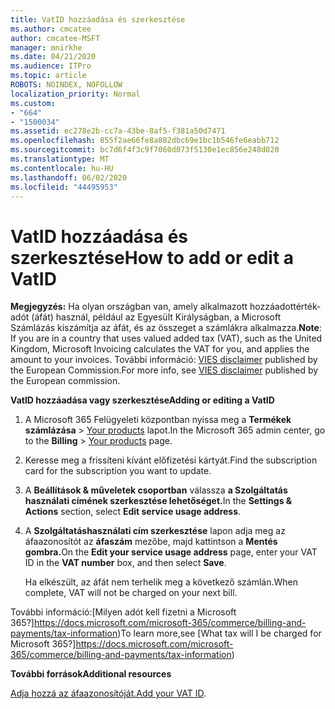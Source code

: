 ```yaml
---
title: VatID hozzáadása és szerkesztése
ms.author: cmcatee
author: cmcatee-MSFT
manager: mnirkhe
ms.date: 04/21/2020
ms.audience: ITPro
ms.topic: article
ROBOTS: NOINDEX, NOFOLLOW
localization_priority: Normal
ms.custom:
- "664"
- "1500034"
ms.assetid: ec278e2b-cc7a-43be-8af5-f381a50d7471
ms.openlocfilehash: 855f2ae66fe8a882dbc69e1bc1b546fe6eabb712
ms.sourcegitcommit: bc7d6f4f3c9f7060d073f5130e1ec856e248d020
ms.translationtype: MT
ms.contentlocale: hu-HU
ms.lasthandoff: 06/02/2020
ms.locfileid: "44495953"
---
```

# <a name="how-to-add-or-edit-a-vatid"></a><span data-ttu-id="af60a-102">VatID hozzáadása és szerkesztése</span><span class="sxs-lookup"><span data-stu-id="af60a-102">How to add or edit a VatID</span></span>

<span data-ttu-id="af60a-103">**Megjegyzés:** Ha olyan országban van, amely alkalmazott hozzáadottérték-adót (áfát) használ, például az Egyesült Királyságban, a Microsoft Számlázás kiszámítja az áfát, és az összeget a számlákra alkalmazza.</span><span class="sxs-lookup"><span data-stu-id="af60a-103">**Note**: If you are in a country that uses valued added tax (VAT), such as the United Kingdom, Microsoft Invoicing calculates the VAT for you, and applies the amount to your invoices.</span></span> <span data-ttu-id="af60a-104">További információ: [VIES disclaimer](https://go.microsoft.com/fwlink/p/?LinkID=841741) published by the European Commission.</span><span class="sxs-lookup"><span data-stu-id="af60a-104">For more info, see [VIES disclaimer](https://go.microsoft.com/fwlink/p/?LinkID=841741) published by the European commission.</span></span>

<span data-ttu-id="af60a-105">**VatID hozzáadása vagy szerkesztése**</span><span class="sxs-lookup"><span data-stu-id="af60a-105">**Adding or editing a VatID**</span></span>

1. <span data-ttu-id="af60a-106">A Microsoft 365 Felügyeleti központban nyissa meg a **Termékek számlázása** \> [Your products](https://go.microsoft.com/fwlink/p/?linkid=842054) lapot.</span><span class="sxs-lookup"><span data-stu-id="af60a-106">In the Microsoft 365 admin center, go to the **Billing** \> [Your products](https://go.microsoft.com/fwlink/p/?linkid=842054) page.</span></span>

2. <span data-ttu-id="af60a-107">Keresse meg a frissíteni kívánt előfizetési kártyát.</span><span class="sxs-lookup"><span data-stu-id="af60a-107">Find the subscription card for the subscription you want to update.</span></span>

3. <span data-ttu-id="af60a-108">A **Beállítások & műveletek csoportban** válassza **a Szolgáltatás használati címének szerkesztése lehetőséget.**</span><span class="sxs-lookup"><span data-stu-id="af60a-108">In the **Settings & Actions** section, select **Edit service usage address**.</span></span>

4. <span data-ttu-id="af60a-109">A **Szolgáltatáshasználati cím szerkesztése** lapon adja meg az áfaazonosítót az **áfaszám** mezőbe, majd kattintson a **Mentés gombra.**</span><span class="sxs-lookup"><span data-stu-id="af60a-109">On the **Edit your service usage address** page, enter your VAT ID in the **VAT number** box, and then select **Save**.</span></span>

    <span data-ttu-id="af60a-110">Ha elkészült, az áfát nem terhelik meg a következő számlán.</span><span class="sxs-lookup"><span data-stu-id="af60a-110">When complete, VAT will not be charged on your next bill.</span></span>

<span data-ttu-id="af60a-111">További információ:[Milyen adót kell fizetni a Microsoft 365?]https://docs.microsoft.com/microsoft-365/commerce/billing-and-payments/tax-information)</span><span class="sxs-lookup"><span data-stu-id="af60a-111">To learn more,see [What tax will I be charged for Microsoft 365?]https://docs.microsoft.com/microsoft-365/commerce/billing-and-payments/tax-information)</span></span>

<span data-ttu-id="af60a-112">**További források**</span><span class="sxs-lookup"><span data-stu-id="af60a-112">**Additional resources**</span></span>

<span data-ttu-id="af60a-113">[Adja hozzá az áfaazonosítóját.](https://docs.microsoft.com/microsoft-365/commerce/billing-and-payments/tax-information?view=o365-worldwide#add-your-vat-id-eu-countries-only)</span><span class="sxs-lookup"><span data-stu-id="af60a-113">[Add your VAT ID](https://docs.microsoft.com/microsoft-365/commerce/billing-and-payments/tax-information?view=o365-worldwide#add-your-vat-id-eu-countries-only).</span></span>